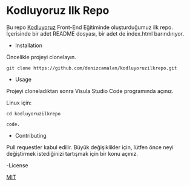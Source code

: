 # Kodluyoruz Ilk Repo

Bu repo [Kodluyoruz](https://www.kodluyoruz.org/) Front-End Eğitiminde oluşturduğumuz ilk repo. İçerisinde bir adet README dosyası, bir adet de index.html barındırıyor.

- Installation

Öncelikle projeyi clonelayın. 

`git clone https://github.com/denizcamalan/kodluyoruzilkrepo.git`

- Usage
 
 Projeyi cloneladıktan sonra Visula Studio Code programında açınız.

 Linux için:

`cd kodluyoruzilkrepo`

`code.`

- Contributing 

Pull requestler kabul edilir. Büyük değişiklikler için, lütfen önce neyi değiştirmek 
istediğinizi tartışmak için bir konu açınız.

-License

[MIT](https://opensource.org/licenses/MIT)
